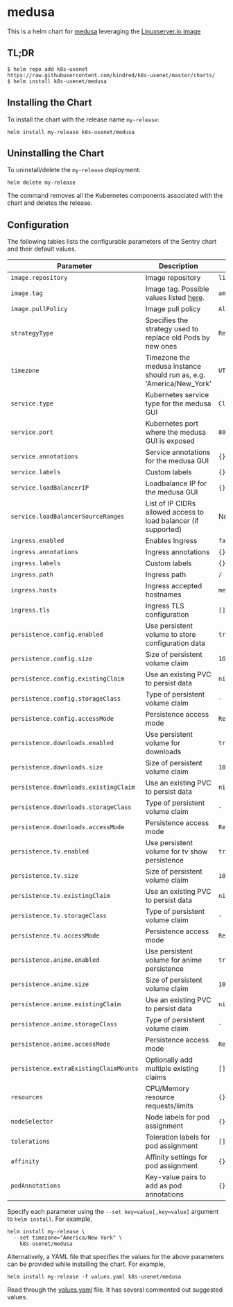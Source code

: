 # medusa

This is a helm chart for [medusa](https://github.com/medusa/medusa/) leveraging the [Linuxserver.io image](https://hub.docker.com/r/linuxserver/medusa/)

## TL;DR

```shell
$ helm repo add k8s-usenet https://raw.githubusercontent.com/kindred/k8s-usenet/master/charts/
$ helm install k8s-usenet/medusa
```

## Installing the Chart

To install the chart with the release name `my-release`:

```console
helm install my-release k8s-usenet/medusa
```

## Uninstalling the Chart

To uninstall/delete the `my-release` deployment:

```console
helm delete my-release
```

The command removes all the Kubernetes components associated with the chart and deletes the release.

## Configuration

The following tables lists the configurable parameters of the Sentry chart and their default values.

| Parameter                              | Description                                                                                  | Default              |
| -------------------------------------- | -------------------------------------------------------------------------------------------- | -------------------- |
| `image.repository`                     | Image repository                                                                             | `linuxserver/medusa` |
| `image.tag`                            | Image tag. Possible values listed [here](https://hub.docker.com/r/linuxserver/medusa/tags/). | `amd64-latest`       |
| `image.pullPolicy`                     | Image pull policy                                                                            | `Always`             |
| `strategyType`                         | Specifies the strategy used to replace old Pods by new ones                                  | `Recreate`           |
| `timezone`                             | Timezone the medusa instance should run as, e.g. 'America/New_York'                          | `UTC`                |
| `service.type`                         | Kubernetes service type for the medusa GUI                                                   | `ClusterIP`          |
| `service.port`                         | Kubernetes port where the medusa GUI is exposed                                              | `8081`               |
| `service.annotations`                  | Service annotations for the medusa GUI                                                       | `{}`                 |
| `service.labels`                       | Custom labels                                                                                | `{}`                 |
| `service.loadBalancerIP`               | Loadbalance IP for the medusa GUI                                                            | `{}`                 |
| `service.loadBalancerSourceRanges`     | List of IP CIDRs allowed access to load balancer (if supported)                              | None                 |
| `ingress.enabled`                      | Enables Ingress                                                                              | `false`              |
| `ingress.annotations`                  | Ingress annotations                                                                          | `{}`                 |
| `ingress.labels`                       | Custom labels                                                                                | `{}`                 |
| `ingress.path`                         | Ingress path                                                                                 | `/`                  |
| `ingress.hosts`                        | Ingress accepted hostnames                                                                   | `medusa.local`       |
| `ingress.tls`                          | Ingress TLS configuration                                                                    | `[]`                 |
| `persistence.config.enabled`           | Use persistent volume to store configuration data                                            | `true`               |
| `persistence.config.size`              | Size of persistent volume claim                                                              | `1Gi`                |
| `persistence.config.existingClaim`     | Use an existing PVC to persist data                                                          | `nil`                |
| `persistence.config.storageClass`      | Type of persistent volume claim                                                              | `-`                  |
| `persistence.config.accessMode`        | Persistence access mode                                                                      | `ReadWriteOnce`      |
| `persistence.downloads.enabled`        | Use persistent volume for downloads                                                          | `true`               |
| `persistence.downloads.size`           | Size of persistent volume claim                                                              | `10Gi`               |
| `persistence.downloads.existingClaim`  | Use an existing PVC to persist data                                                          | `nil`                |
| `persistence.downloads.storageClass`   | Type of persistent volume claim                                                              | `-`                  |
| `persistence.downloads.accessMode`     | Persistence access mode                                                                      | `ReadWriteOnce`      |
| `persistence.tv.enabled`               | Use persistent volume for tv show persistence                                                | `true`               |
| `persistence.tv.size`                  | Size of persistent volume claim                                                              | `10Gi`               |
| `persistence.tv.existingClaim`         | Use an existing PVC to persist data                                                          | `nil`                |
| `persistence.tv.storageClass`          | Type of persistent volume claim                                                              | `-`                  |
| `persistence.tv.accessMode`            | Persistence access mode                                                                      | `ReadWriteOnce`      |
| `persistence.anime.enabled`            | Use persistent volume for anime persistence                                                  | `true`               |
| `persistence.anime.size`               | Size of persistent volume claim                                                              | `10Gi`               |
| `persistence.anime.existingClaim`      | Use an existing PVC to persist data                                                          | `nil`                |
| `persistence.anime.storageClass`       | Type of persistent volume claim                                                              | `-`                  |
| `persistence.anime.accessMode`         | Persistence access mode                                                                      | `ReadWriteOnce`      |
| `persistence.extraExistingClaimMounts` | Optionally add multiple existing claims                                                      | `[]`                 |
| `resources`                            | CPU/Memory resource requests/limits                                                          | `{}`                 |
| `nodeSelector`                         | Node labels for pod assignment                                                               | `{}`                 |
| `tolerations`                          | Toleration labels for pod assignment                                                         | `[]`                 |
| `affinity`                             | Affinity settings for pod assignment                                                         | `{}`                 |
| `podAnnotations`                       | Key-value pairs to add as pod annotations                                                    | `{}`                 |

Specify each parameter using the `--set key=value[,key=value]` argument to `helm install`. For example,

```console
helm install my-release \
  --set timezone="America/New York" \
    k8s-usenet/medusa
```

Alternatively, a YAML file that specifies the values for the above parameters can be provided while installing the chart. For example,

```console
helm install my-release -f values.yaml k8s-usenet/medusa
```

Read through the [values.yaml](values.yaml) file. It has several commented out suggested values.
